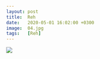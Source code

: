 ```yaml
---
layout: post
title:  Reh
date:   2020-05-01 16:02:00 +0300
image:  04.jpg
tags:   [Reh]
---
```


![]({{site.baseurl}}/img/00.jpg)


